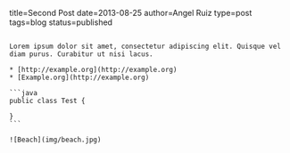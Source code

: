 title=Second Post
date=2013-08-25
author=Angel Ruiz
type=post
tags=blog
status=published
~~~~~~

Lorem ipsum dolor sit amet, consectetur adipiscing elit. Quisque vel diam purus. Curabitur ut nisi lacus.

* [http://example.org](http://example.org)
* [Example.org](http://example.org)

```java
public class Test {

}
```

![Beach](img/beach.jpg)